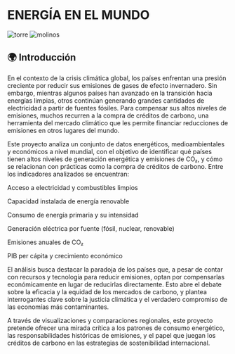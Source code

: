 # ENERGÍA EN EL MUNDO


![torre](https://github.com/user-attachments/assets/101e80d8-93bc-4ba3-8d0b-994313ebc04d)
![molinos](https://github.com/user-attachments/assets/0ecdc803-f33d-4bd7-ab08-f3b41d4cb3cd)


## 🌍 Introducción

En el contexto de la crisis climática global, los países enfrentan una presión creciente por reducir sus emisiones de gases de efecto invernadero. Sin embargo, mientras algunos países han avanzado en la transición hacia energías limpias, otros continúan generando grandes cantidades de electricidad a partir de fuentes fósiles. Para compensar sus altos niveles de emisiones, muchos recurren a la compra de créditos de carbono, una herramienta del mercado climático que les permite financiar reducciones de emisiones en otros lugares del mundo.

Este proyecto analiza un conjunto de datos energéticos, medioambientales y económicos a nivel mundial, con el objetivo de identificar qué países tienen altos niveles de generación energética y emisiones de CO₂, y cómo se relacionan con prácticas como la compra de créditos de carbono. Entre los indicadores analizados se encuentran:

Acceso a electricidad y combustibles limpios

Capacidad instalada de energía renovable

Consumo de energía primaria y su intensidad

Generación eléctrica por fuente (fósil, nuclear, renovable)


Emisiones anuales de CO₂

PIB per cápita y crecimiento económico

El análisis busca destacar la paradoja de los países que, a pesar de contar con recursos y tecnología para reducir emisiones, optan por compensarlas económicamente en lugar de reducirlas directamente. Esto abre el debate sobre la eficacia y la equidad de los mercados de carbono, y plantea interrogantes clave sobre la justicia climática y el verdadero compromiso de las economías más contaminantes.

A través de visualizaciones y comparaciones regionales, este proyecto pretende ofrecer una mirada crítica a los patrones de consumo energético, las responsabilidades históricas de emisiones, y el papel que juegan los créditos de carbono en las estrategias de sostenibilidad internacional.
